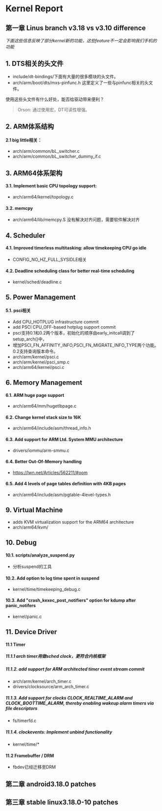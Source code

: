 Kernel Report
========

第一章 Linus branch v3.18 vs v3.10 difference
------------------

*下面这些信息反映了部分kernel新的功能，这些feature不一定会影响我们手机的功能*

## 1. DTS相关的头文件
- include/dt-bindings/下面有大量的很多模块的头文件。
- arch/arm/boot/dts/mxs-pinfunc.h 这里定义了一些与pinfunc相关的头文件。

使用这些头文件有什么好处，能否给驱动带来便利？
> Orson: 通过使用宏，DT可读性增强。

## 2. ARM体系结构

#### 2.1 big little相关：
- arch/arm/common/bL_switcher.c
- arch/arm/common/bL_switcher_dummy_if.c

## 3. ARM64体系架构
#### 3.1. Implement basic CPU topology support: 
- arch/arm64/kernel/topology.c

#### 3.2. memcpy
- arch/arm64/lib/memcpy.S 没有解决对齐问题，需要软件解决对齐

## 4. Scheduler

#### 4.1. Improved timerless multitasking: allow timekeeping CPU go idle
- CONFIG_NO_HZ_FULL_SYSIDLE相关

#### 4.2. Deadline scheduling class for better real-time scheduling
- kernel/sched/deadline.c

## 5. Power Management

#### 5.1. psci相关
- Add CPU_HOTPLUG infrastructure commit
- add PSCI CPU_OFF-based hotplug support commit
- psci支持0.1和0.2两个版本，初始化的顺序由early_initcall调到了setup_arch()中，
- 增加PSCI_FN_AFFINITY_INFO,PSCI_FN_MIGRATE_INFO_TYPE两个功能。0.2支持查询版本命令。
- arch/arm/kernel/psci.c
- arch/arm/kernel/psci_smp.c
- arch/arm64/kernel/psci.c


## 6. Memory Management

#### 6.1. ARM huge page support
- arch/arm64/mm/hugetlbpage.c

#### 6.2. Change kernel stack size to 16K
- arch/arm64/include/asm/thread_info.h

#### 6.3. Add support for ARM Ltd. System MMU architecture
- drivers/iommu/arm-smmu.c

#### 6.4. Better Out-Of-Memory handling
- https://lwn.net/Articles/562211/#oom

#### 6.5. Add 4 levels of page tables definition with 4KB pages
- arch/arm64/include/asm/pgtable-4level-types.h

## 9. Virtual Machine
- adds KVM virtualization support for the ARM64 architecture
- arch/arm64/kvm/

## 10. Debug

#### 10.1. scripts/analyze_suspend.py
- 分析suspend的工具

#### 10.2. Add option to log time spent in suspend
- kernel/time/timekeeping_debug.c

#### 10.3. Add "crash_kexec_post_notifiers" option for kdump after panic_notifers
- kernel/panic.c

## 11. Device Driver

#### 11.1 Timer

##### 11.1.1 arch timer用做sched clock，更符合内核框架

##### 11.1.2. add support for ARM architected timer event stream commit
- arch/arm/kernel/arch_timer.c
- drivers/clocksource/arm_arch_timer.c

##### 11.1.3. Add support for clocks CLOCK_REALTIME_ALARM and CLOCK_BOOTTIME_ALARM, thereby enabling wakeup alarm timers via file descriptors
- fs/timerfd.c

##### 11.1.4. clockevents: Implement unbind functionality
- kernel/time/*

#### 11.2 Framebuffer / DRM
- fbdev已经迁移至DRM

#### 



第二章 android3.18.0 patches
----------------

第三章 stable linux3.18.0-10 patches
----------------
